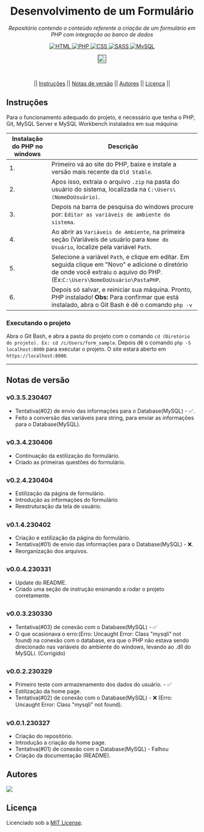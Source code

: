 <h1 align="center">Desenvolvimento de um Formulário</h1>
<p align=center><i align="center">Repositório contendo o conteúdo referente a criação de um formulário em PHP com integração ao banco de dados</i></p>

<div align="center">

<a href="https://developer.mozilla.org/pt-BR/docs/Web/HTML">
<img alt="HTML" src="https://img.shields.io/badge/HTML-E34F26.svg?logo=html5&logoColor=white">
</a>
<a href="https://www.php.net">
<img alt="PHP" src="https://img.shields.io/badge/PHP-%23777BB4.svg?logo=php&logoColor=white">
</a>
<a href="https://developer.mozilla.org/pt-BR/docs/Web/CSS">
<img alt="CSS" src="https://img.shields.io/badge/CSS-1572B6.svg?logo=css3&logoColor=white">
</a>
<a href="https://sass-lang.com">
<img alt="SASS" src="https://img.shields.io/badge/Sass-hotpink.svg?logo=SASS&logoColor=white">
</a>
<a href="https://www.mysql.com">
<img alt="MySQL" src="https://img.shields.io/badge/MySQL-%2300f.svg?&logo=MySQL&logoColor=white">
</a>

<a href=""><img src="https://img.shields.io/badge/version-0.3.5-230407?" height="22" alt="Version"/></a>

<br>

|| [Instruções](#section-instrucoes) || [Notas de versão](#section-changelog) || [Autores](#section-autores) || [Licença](#section-licenca) ||

</div>

<a name="section-instrucoes">

## Instruções

</a>

Para o funcionamento adequado do projeto, é necessário que tenha o PHP, Git, MySQL Server e MySQL Workbench instalados em sua máquina:

| Instalação do PHP no windows | Descrição                                                                                                                                                                        |
| ---------------------------- | -------------------------------------------------------------------------------------------------------------------------------------------------------------------------------- |
| 1.                           | Primeiro vá ao site do PHP, baixe e instale a versão mais recente da `Old Stable`.                                                                                               |
| 2.                           | Apos isso, extraia o arquivo `.zip` na pasta do usuário do sistema, localizada na `C:\Users\(NomeDoUsuário)`.                                                                    |
| 3.                           | Depois na barra de pesquisa do windows procure por: `Editar as variáveis de ambiente do sistema`.                                                                                |
| 4.                           | Ao abrir as `Variáveis de Ambiente`, na primeira seção (Variáveis de usuário para `Nome do Usuário`, localize pela variável `Path`.                                              |
| 5.                           | Selecione a variável `Path`, e clique em editar. Em seguida clique em "Novo" e adicione o diretório de onde você extraiu o aquivo do PHP. (Ex:`C:\Users\NomeDoUsuário\PastaPHP`. |
| 6.                           | Depois só salvar, e reiniciar sua máquina. Pronto, PHP instalado! **Obs:** Para confirmar que está instalado, abra o Git Bash é dê o comando `php -v`                            |

### Executando o projeto

Abra o Git Bash, e abra a pasta do projeto com o comando `cd (Diretório do projeto). Ex: cd /c/Users/form_sample`. Depois dê o comando `php -S localhost:8000` para executar o projeto. O site estará aberto em `https://localhost:8000`.

<hr>

<a name="section-changelog">

## Notas de versão

</a>

### v0.3.5.230407

- Tentativa(#02) de envio das informações para o Database(MySQL) - ✅.
- Feito a conversão das variáveis para string, para enviar as informações para o Database(MySQL).

##

### v0.3.4.230406

- Continuação da estilização do formulário.
- Criado as primeiras questões do formulário.

##

### v0.2.4.230404

- Estilização da página de formulário.
- Introdução as informações do formulário
- Reestruturação da tela de usuário.

##

### v0.1.4.230402

- Criação e estilização da página do formulário.
- Tentativa(#01) de envio das informações para o Database(MySQL) - ❌.
- Reorganização dos arquivos.

##

### v0.0.4.230331

- Update do README.
- Criado uma seção de instrução ensinando a rodar o projeto corretamente.

##

### v0.0.3.230330

- Tentativa(#03) de conexão com o Database(MySQL) - ✅
- O que ocasionava o erro:(Erro: Uncaught Error: Class "mysqli" not found) na conexão com o database, era que o PHP não estava sendo direcionado nas variáveis do ambiente do windows, levando ao .dll do MySQLi. (Corrigido)

##

### v0.0.2.230329

- Primeiro teste com armazenamento dos dados do usuário. - ✅
- Estilização da home page.
- Tentativa(#02) de conexão com o Database(MySQL) - ❌ (Erro: Uncaught Error: Class "mysqli" not found).

##

### v0.0.1.230327

- Criação do repositório.
- Introdução a criação da home page.
- Tentativa(#01) de conexão com o Database(MySQL) - Falhou
- Criação da documentação (README).

<a name="section-autores">

## Autores

</a>

<a href="https://github.com/RRyanDEV/form_sample/graphs/contributors">
  <img src="https://contrib.rocks/image?repo=RRyanDEV/form_sample" />
</a>

<a name="section-licenca">

## Licença

</a>

Licenciado sob a [MIT License](https://github.com/RRyanDEV/form_sample/blob/main/LICENSE).
